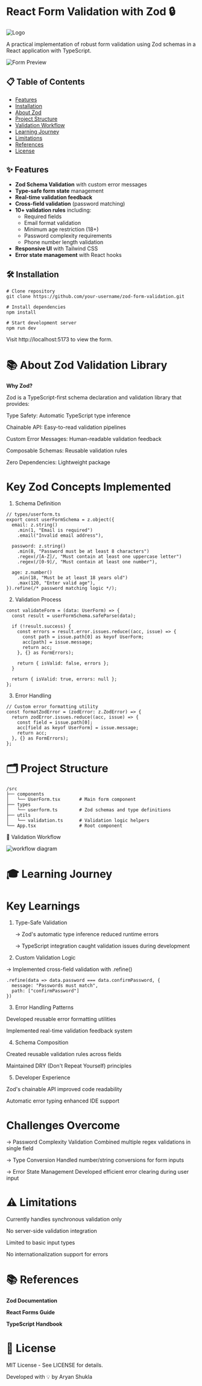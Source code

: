  # React Form Validation with Zod 🔒

  ![Logo](./assets/log1.webp)
 
A practical implementation of robust form validation using Zod schemas in a React application with TypeScript.



  ![Form Preview](./asstets/Screenshot.png)  


## 📋 Table of Contents
- [Features](#-features)
- [Installation](#-installation)
- [About Zod](#-about-zod-validation-library)
- [Project Structure](#-project-structure)
- [Validation Workflow](#-validation-workflow)
- [Learning Journey](#-learning-journey)
- [Limitations](#-limitations)
- [References](#-references)
- [License](#-license)

## ✨ Features
- **Zod Schema Validation** with custom error messages
- **Type-safe form state** management
- **Real-time validation feedback**
- **Cross-field validation** (password matching)
- **10+ validation rules** including:
  - Required fields
  - Email format validation
  - Minimum age restriction (18+)
  - Password complexity requirements
  - Phone number length validation
- **Responsive UI** with Tailwind CSS
- **Error state management** with React hooks

## 🛠 Installation

```
# Clone repository
git clone https://github.com/your-username/zod-form-validation.git

# Install dependencies
npm install

# Start development server
npm run dev
```


Visit http://localhost:5173 to view the form.

# 📚 About Zod Validation Library

 **Why Zod?**

Zod is a TypeScript-first schema declaration and validation library that provides:

Type Safety: Automatic TypeScript type inference

Chainable API: Easy-to-read validation pipelines

Custom Error Messages: Human-readable validation feedback

Composable Schemas: Reusable validation rules

Zero Dependencies: Lightweight package



# Key Zod Concepts Implemented

1. Schema Definition

```
// types/userform.ts
export const userFormSchema = z.object({
  email: z.string()
    .min(1, "Email is required")
    .email("Invalid email address"),
    
  password: z.string()
    .min(8, "Password must be at least 8 characters")
    .regex(/[A-Z]/, "Must contain at least one uppercase letter")
    .regex(/[0-9]/, "Must contain at least one number"),
    
  age: z.number()
    .min(18, "Must be at least 18 years old")
    .max(120, "Enter valid age"),
}).refine(/* password matching logic */);
```

2. Validation Process
```
const validateForm = (data: UserForm) => {
  const result = userFormSchema.safeParse(data);
  
  if (!result.success) {
    const errors = result.error.issues.reduce((acc, issue) => {
      const path = issue.path[0] as keyof UserForm;
      acc[path] = issue.message;
      return acc;
    }, {} as FormErrors);
    
    return { isValid: false, errors };
  }
  
  return { isValid: true, errors: null };
};
```
3. Error Handling

```
// Custom error formatting utility
const formatZodError = (zodError: z.ZodError) => {
  return zodError.issues.reduce((acc, issue) => {
    const field = issue.path[0];
    acc[field as keyof UserForm] = issue.message;
    return acc;
  }, {} as FormErrors);
};
```


# 🗂 Project Structure

```
/src
├── components
│   └── UserForm.tsx       # Main form component
├── types
│   └── userform.ts        # Zod schemas and type definitions
├── utils
│   └── validation.ts      # Validation logic helpers
└── App.tsx                # Root component

```


🔄 Validation Workflow



![workflow diagram](./assets/workflow.png)


# 🎓 Learning Journey

# Key Learnings

1. Type-Safe Validation

    -> Zod's automatic type inference reduced runtime errors

    -> TypeScript integration caught validation issues during development

2. Custom Validation Logic

  -> Implemented cross-field validation with .refine()

```
.refine(data => data.password === data.confirmPassword, {
  message: "Passwords must match",
  path: ["confirmPassword"]
})
```
3. Error Handling Patterns

Developed reusable error formatting utilities

Implemented real-time validation feedback system

4. Schema Composition

Created reusable validation rules across fields

Maintained DRY (Don't Repeat Yourself) principles

5. Developer Experience

Zod's chainable API improved code readability

Automatic error typing enhanced IDE support




# Challenges Overcome
 -> Password Complexity Validation
   Combined multiple regex validations in single field

-> Type Conversion
   Handled number/string conversions for form inputs

-> Error State Management
  Developed efficient error clearing during user input





# ⚠ Limitations


Currently handles synchronous validation only

No server-side validation integration

Limited to basic input types

No internationalization support for errors



# 📚 References

**Zod Documentation**

**React Forms Guide**

**TypeScript Handbook**


# 📄 License
MIT License - See LICENSE for details.

Developed with 💡 by Aryan Shukla
 